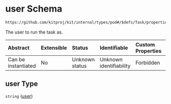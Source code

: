 # user Schema

```txt
https://github.com/kitproj/kit/internal/types/pod#/$defs/Task/properties/user
```

The user to run the task as.

| Abstract            | Extensible | Status         | Identifiable            | Custom Properties | Additional Properties | Access Restrictions | Defined In                                                            |
| :------------------ | :--------- | :------------- | :---------------------- | :---------------- | :-------------------- | :------------------ | :-------------------------------------------------------------------- |
| Can be instantiated | No         | Unknown status | Unknown identifiability | Forbidden         | Allowed               | none                | [pod.schema.json\*](../../out/pod.schema.json "open original schema") |

## user Type

`string` ([user](pod-defs-task-properties-user.md))
